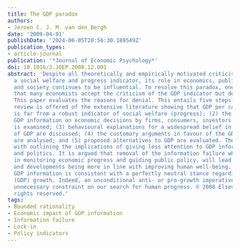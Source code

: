```yaml
---
title: The GDP paradox
authors:
- Jeroen C. J. M. van den Bergh
date: '2009-04-01'
publishDate: '2024-06-05T20:56:30.189549Z'
publication_types:
- article-journal
publication: '*Journal of Economic Psychology*'
doi: 10.1016/J.JOEP.2008.12.001
abstract: 'Despite all theoretically and empirically motivated criticism of GDP as
  a social welfare and progress indicator, its role in economics, public policy, politics
  and society continues to be influential. To resolve this paradox, one has to recognize
  that many economists accept the criticism of the GDP indicator but deny its relevance.
  This paper evaluates the reasons for denial. This entails five steps: (1) a brief
  review is offered of the extensive literature showing that GDP per capita (growth)
  is far from a robust indicator of social welfare (progress); (2) the influence of
  GDP information on economic decisions by firms, consumers, investors and governments
  is examined; (3) behavioural explanations for a widespread belief in the relevance
  of GDP are discussed; (4) the customary arguments in favour of the GDP indicator
  are analysed; and (5) proposed alternatives to GDP are evaluated. The paper ends
  with outlining the implications of giving less attention to GDP information in policy
  and politics. It is argued that removal of the information failure which GDP represents,
  in monitoring economic progress and guiding public policy, will lead to decisions
  and developments being more in line with improving human well-being. Moreover, ignoring
  GDP information is consistent with a perfectly neutral stance regarding economic
  (GDP) growth. Indeed, an unconditional anti- or pro-growth imperative acts as an
  unnecessary constraint on our search for human progress. © 2008 Elsevier B.V. All
  rights reserved.'
tags:
- Bounded rationality
- Economic impact of GDP information
- Information failure
- Lock-in
- Policy indicators
---
```

